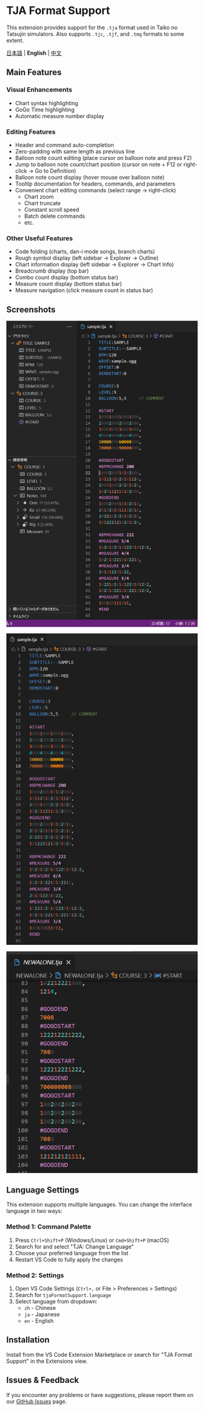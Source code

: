 # TJA Format Support

This extension provides support for the `.tja` format used in Taiko no Tatsujin simulators.
Also supports `.tjc`, `.tjf`, and `.tmg` formats to some extent.

[日本語](README.md) | **English** | [中文](README.zh.md)

## Main Features

### Visual Enhancements
- Chart syntax highlighting
- GoGo Time highlighting
- Automatic measure number display

### Editing Features
- Header and command auto-completion
- Zero-padding with same length as previous line
- Balloon note count editing (place cursor on balloon note and press F2)
- Jump to balloon note count/chart position (cursor on note + F12 or right-click → Go to Definition)
- Balloon note count display (hover mouse over balloon note)
- Tooltip documentation for headers, commands, and parameters
- Convenient chart editing commands (select range → right-click)
  - Chart zoom
  - Chart truncate
  - Constant scroll speed
  - Batch delete commands
  - etc.

### Other Useful Features
- Code folding (charts, dan-i mode songs, branch charts)
- Rough symbol display (left sidebar → Explorer → Outline)
- Chart information display (left sidebar → Explorer → Chart Info)
- Breadcrumb display (top bar)
- Combo count display (bottom status bar)
- Measure count display (bottom status bar)
- Measure navigation (click measure count in status bar)

## Screenshots

![sample](images/sample.png)

![command](images/command.gif)

![balloon](images/balloon.gif)

## Language Settings

This extension supports multiple languages. You can change the interface language in two ways:

### Method 1: Command Palette
1. Press `Ctrl+Shift+P` (Windows/Linux) or `Cmd+Shift+P` (macOS)
2. Search for and select "TJA: Change Language"
3. Choose your preferred language from the list
4. Restart VS Code to fully apply the changes

### Method 2: Settings
1. Open VS Code Settings (`Ctrl+,` or File > Preferences > Settings)
2. Search for `tjaFormatSupport.language`
3. Select language from dropdown:
   - `zh` - Chinese
   - `ja` - Japanese
   - `en` - English

## Installation

Install from the VS Code Extension Marketplace or search for "TJA Format Support" in the Extensions view.

## Issues & Feedback

If you encounter any problems or have suggestions, please report them on our [GitHub Issues](https://github.com/nyoro-wrl/vscode-tja-format-support/issues) page.